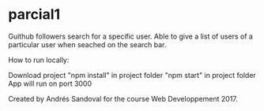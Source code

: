 # parcial1

Guithub followers search for a specific user. Able to give a list of users of a particular user when seached on the search bar.

How to run locally:

Download project
"npm install" in project folder
"npm start" in project folder
App will run on port 3000

Created by Andrés Sandoval for the course Web Developpement 2017.

